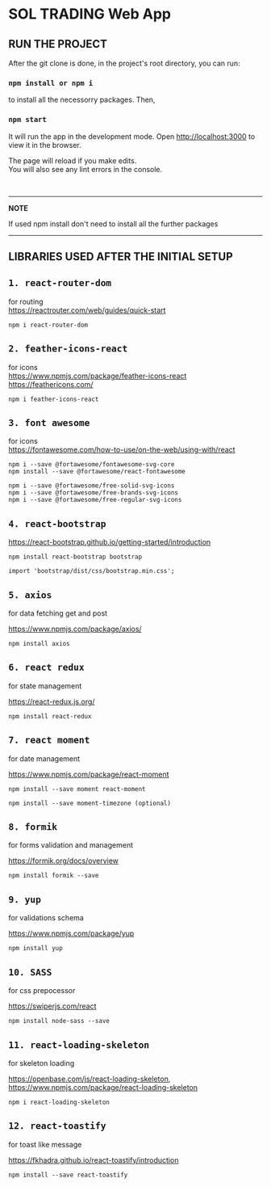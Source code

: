 # SOL TRADING Web App

## RUN THE PROJECT

After the git clone is done, in the project's root directory, you can run:

### `npm install or npm i`
to install all the necessorry packages.
Then,

### `npm start`

It will run the app in the development mode.
Open [http://localhost:3000](http://localhost:3000) to view it in the browser.

The page will reload if you make edits.\
You will also see any lint errors in the console.

<br/>

---
**NOTE**

If used npm install don't need to install all the further packages

---

## LIBRARIES USED AFTER THE INITIAL SETUP

## `1. react-router-dom`

for routing <br/>
https://reactrouter.com/web/guides/quick-start

```
npm i react-router-dom
```

## `2. feather-icons-react`

for icons <br/>
https://www.npmjs.com/package/feather-icons-react <br/>
https://feathericons.com/

```
npm i feather-icons-react
```

## `3. font awesome`

for icons <br/>
https://fontawesome.com/how-to-use/on-the-web/using-with/react

```
npm i --save @fortawesome/fontawesome-svg-core
npm install --save @fortawesome/react-fontawesome

npm i --save @fortawesome/free-solid-svg-icons
npm i --save @fortawesome/free-brands-svg-icons
npm i --save @fortawesome/free-regular-svg-icons
```


## `4. react-bootstrap`

https://react-bootstrap.github.io/getting-started/introduction

```
npm install react-bootstrap bootstrap

import 'bootstrap/dist/css/bootstrap.min.css';
```

## `5. axios`
for data fetching get and post

https://www.npmjs.com/package/axios/

```
npm install axios
```

## `6. react redux`
for state management

https://react-redux.js.org/

```
npm install react-redux
```

## `7. react moment`
for date management

https://www.npmjs.com/package/react-moment

```
npm install --save moment react-moment

npm install --save moment-timezone (optional)
```

## `8. formik`
for forms validation and management

https://formik.org/docs/overview

```
npm install formik --save
```

## `9. yup`
for validations schema

https://www.npmjs.com/package/yup

```
npm install yup
```

## `10. SASS`
for css prepocessor

https://swiperjs.com/react

```
npm install node-sass --save
```

## `11. react-loading-skeleton`
for skeleton loading

https://openbase.com/js/react-loading-skeleton,
https://www.npmjs.com/package/react-loading-skeleton

```
npm i react-loading-skeleton 
```

## `12. react-toastify`
for toast like message

https://fkhadra.github.io/react-toastify/introduction

```
npm install --save react-toastify
```